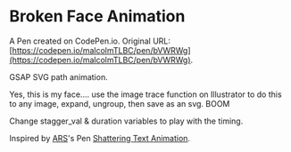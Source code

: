 # Broken Face Animation

A Pen created on CodePen.io. Original URL: [https://codepen.io/malcolmTLBC/pen/bVWRWg](https://codepen.io/malcolmTLBC/pen/bVWRWg).

GSAP SVG path animation. 

Yes, this is my face.... use the image trace function on Illustrator to do this to any image, expand, ungroup, then save as an svg. BOOM

Change stagger_val & duration variables to play with the timing. 

Inspired by [ARS](http://codepen.io/ARS/)'s Pen [Shattering Text Animation](http://codepen.io/ARS/pen/pjypwd/).
